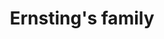 ---
title: "Ernsting's family"
url: /grevenbroich/ernstings-family-koelner-strasse/
shop: Kleidung
---